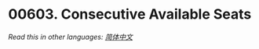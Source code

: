 # 00603. Consecutive Available Seats

  _Read this in other languages:_
    [_简体中文_](README.zh-CN.md)

